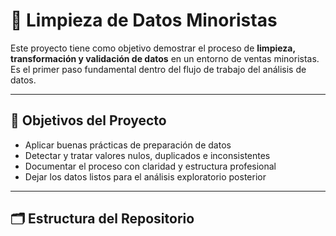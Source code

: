 # 🧼 Limpieza de Datos Minoristas

Este proyecto tiene como objetivo demostrar el proceso de **limpieza, transformación y validación de datos** en un entorno de ventas minoristas. Es el primer paso fundamental dentro del flujo de trabajo del análisis de datos.

---

## 🎯 Objetivos del Proyecto

- Aplicar buenas prácticas de preparación de datos
- Detectar y tratar valores nulos, duplicados e inconsistentes
- Documentar el proceso con claridad y estructura profesional
- Dejar los datos listos para el análisis exploratorio posterior

---

## 🗂️ Estructura del Repositorio

